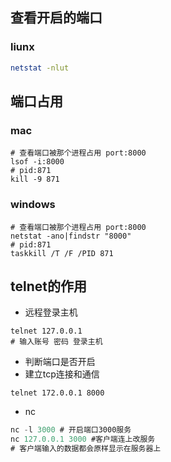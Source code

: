 ## 查看开启的端口

### liunx

```bash
netstat -nlut
```



## 端口占用

### mac
```shell script
# 查看端口被那个进程占用 port:8000
lsof -i:8000  
# pid:871
kill -9 871 
```

### windows
```shell script
# 查看端口被那个进程占用 port:8000
netstat -ano|findstr "8000"
# pid:871
taskkill /T /F /PID 871 
```
## telnet的作用

- 远程登录主机
```shell script
telnet 127.0.0.1
# 输入账号 密码 登录主机
```

- 判断端口是否开启 
- 建立tcp连接和通信 
```shell script
telnet 172.0.0.1 8000
```

- nc
```js
nc -l 3000 # 开启端口3000服务
nc 127.0.0.1 3000 #客户端连上改服务
# 客户端输入的数据都会原样显示在服务器上
```
